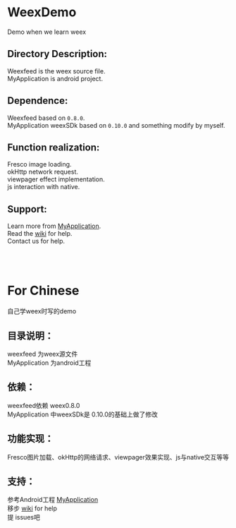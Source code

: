 # WeexDemo

Demo when we learn weex

## Directory Description:

Weexfeed is the weex source file.                                                    
MyApplication is android project.

## Dependence:

Weexfeed based on `0.8.0`.  
MyApplication weexSDk based on `0.10.0` and something modify by myself.

## Function realization:

Fresco image loading.                                                               
okHttp network request.                                                                
viewpager effect implementation.                                           
js interaction with native.

## Support:

Learn more from [MyApplication](https://github.com/wangweiqi23/WeexDemo/tree/master/MyApplication).                                                                                                                                                                                                            
Read the [wiki](https://github.com/wangweiqi23/WeexDemo/wiki) for help.                                                     
Contact us for help.                                                                   

<br>
<br>

# For Chinese

自己学weex时写的demo

## 目录说明：
weexfeed 为weex源文件      
MyApplication 为android工程

## 依赖：
weexfeed依赖 weex0.8.0     
MyApplication 中weexSDk是 0.10.0的基础上做了修改

## 功能实现：
Fresco图片加载、okHttp的网络请求、viewpager效果实现、js与native交互等等

## 支持：
参考Android工程 [MyApplication](https://github.com/wangweiqi23/WeexDemo/tree/master/MyApplication)                    
移步 [wiki](https://github.com/wangweiqi23/WeexDemo/wiki) for help                        
提 issues吧                      
